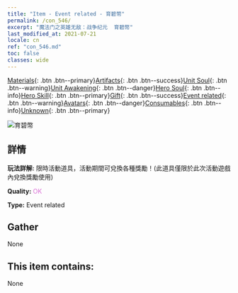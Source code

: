 ```yaml
---
title: "Item - Event related - 育碧幣"
permalink: /con_546/
excerpt: "魔法门之英雄无敌：战争纪元  育碧幣"
last_modified_at: 2021-07-21
locale: cn
ref: "con_546.md"
toc: false
classes: wide
---
```

 [Materials](/ItemsCN/){: .btn .btn--primary}[Artifacts](/ItemsCN/Artifacts/){: .btn .btn--success}[Unit Soul](/ItemsCN/UnitSoul/){: .btn .btn--warning}[Unit Awakening](/ItemsCN/UnitAwakening/){: .btn .btn--danger}[Hero Soul](/ItemsCN/HeroSoul/){: .btn .btn--info}[Hero Skill](/ItemsCN/HeroSkill/){: .btn .btn--primary}[Gift](/ItemsCN/Gift/){: .btn .btn--success}[Event related](/ItemsCN/Events/){: .btn .btn--warning}[Avatars](/ItemsCN/Avatars/){: .btn .btn--danger}[Consumables](/ItemsCN/Consumables/){: .btn .btn--info}[Unknown](/ItemsCN/Unknown/){: .btn .btn--primary}

 ![育碧幣](/images/t/i_10032.png)

## 詳情
 **玩法詳解:** 限時活動道具，活動期間可兌換各種獎勵！(此道具僅限於此次活動遊戲內兌換獎勵使用)

 **Quality:** <span style="color: #DA70D6">OK</span>

 **Type:** Event related

## Gather

  None

## This item contains:

  None

